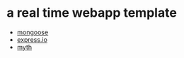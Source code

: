 # a real time webapp template

- <a href="http://mongoosejs.com/docs/guide.html">mongoose</a>
- <a href="http://express-io.org/">express.io</a>
- <a href="http://www.myth.io/">myth</a>
